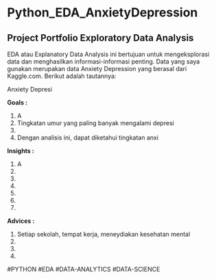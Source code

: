 # Python_EDA_AnxietyDepression

## Project Portfolio Exploratory Data Analysis

EDA atau Explanatory Data Analysis ini bertujuan untuk mengeksplorasi data dan menghasilkan informasi-informasi penting. Data yang saya gunakan merupakan data Anxiety Depression yang berasal dari Kaggle.com. Berikut adalah tautannya: 

Anxiety Depresi

**Goals :**
1. A
2. Tingkatan umur yang paling banyak mengalami depresi
3.
4. Dengan analisis ini, dapat diketahui tingkatan anxi

**Insights :**
1. A
2.
3.
4.
5.
6.
7.

**Advices :**
1. Setiap sekolah, tempat kerja, meneydiakan kesehatan mental 
2.
3.
4.




#PYTHON #EDA #DATA-ANALYTICS #DATA-SCIENCE
